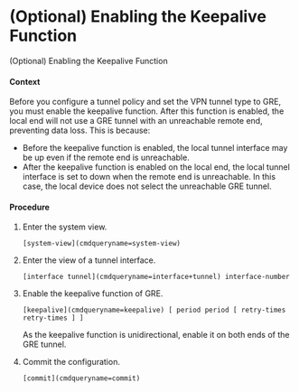 (Optional) Enabling the Keepalive Function
==========================================

(Optional) Enabling the Keepalive Function

#### Context

Before you configure a tunnel policy and set the VPN tunnel type to GRE, you must enable the keepalive function. After this function is enabled, the local end will not use a GRE tunnel with an unreachable remote end, preventing data loss. This is because:

* Before the keepalive function is enabled, the local tunnel interface may be up even if the remote end is unreachable.
* After the keepalive function is enabled on the local end, the local tunnel interface is set to down when the remote end is unreachable. In this case, the local device does not select the unreachable GRE tunnel.

#### Procedure

1. Enter the system view.
   
   
   ```
   [system-view](cmdqueryname=system-view)
   ```
2. Enter the view of a tunnel interface.
   
   
   ```
   [interface tunnel](cmdqueryname=interface+tunnel) interface-number
   ```
3. Enable the keepalive function of GRE.
   
   
   ```
   [keepalive](cmdqueryname=keepalive) [ period period [ retry-times retry-times ] ]
   ```
   
   As the keepalive function is unidirectional, enable it on both ends of the GRE tunnel.
4. Commit the configuration.
   
   
   ```
   [commit](cmdqueryname=commit)
   ```